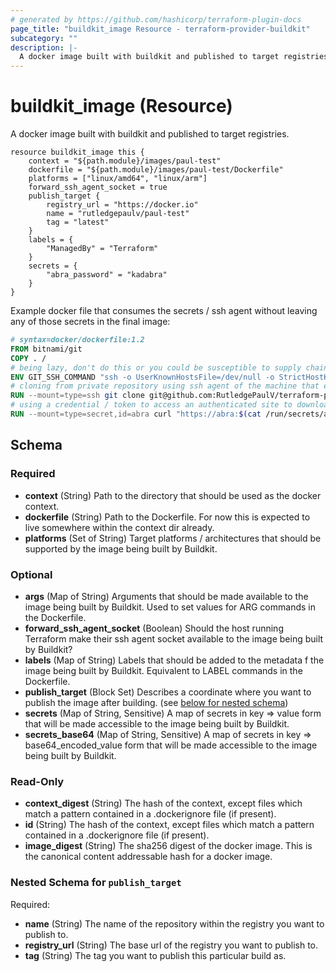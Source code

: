 ```yaml
---
# generated by https://github.com/hashicorp/terraform-plugin-docs
page_title: "buildkit_image Resource - terraform-provider-buildkit"
subcategory: ""
description: |-
  A docker image built with buildkit and published to target registries.
---
```


# buildkit_image (Resource)

A docker image built with buildkit and published to target registries.

```hcl
resource buildkit_image this {
    context = "${path.module}/images/paul-test"
    dockerfile = "${path.module}/images/paul-test/Dockerfile"
    platforms = ["linux/amd64", "linux/arm"]
    forward_ssh_agent_socket = true
    publish_target {
        registry_url = "https://docker.io"
        name = "rutledgepaulv/paul-test"
        tag = "latest"
    }
    labels = {
        "ManagedBy" = "Terraform"
    }
    secrets = {
        "abra_password" = "kadabra"
    }
}
```

Example docker file that consumes the secrets / ssh agent without leaving any of those secrets in the final image:

```dockerfile
# syntax=docker/dockerfile:1.2
FROM bitnami/git
COPY . /
# being lazy, don't do this or you could be susceptible to supply chain attacks
ENV GIT_SSH_COMMAND "ssh -o UserKnownHostsFile=/dev/null -o StrictHostKeyChecking=no"
# cloning from private repository using ssh agent of the machine that executed Terraform
RUN --mount=type=ssh git clone git@github.com:RutledgePaulV/terraform-provider-openpgp.git
# using a credential / token to access an authenticated site to download an artifact during the build
RUN --mount=type=secret,id=abra curl "https://abra:$(cat /run/secrets/abra_password)@artifacts.com" > /artifact
```

<!-- schema generated by tfplugindocs -->
## Schema

### Required

- **context** (String) Path to the directory that should be used as the docker context.
- **dockerfile** (String) Path to the Dockerfile. For now this is expected to live somewhere within the context dir already.
- **platforms** (Set of String) Target platforms / architectures that should be supported by the image being built by Buildkit.

### Optional

- **args** (Map of String) Arguments that should be made available to the image being built by Buildkit. Used to set values for ARG commands in the Dockerfile.
- **forward_ssh_agent_socket** (Boolean) Should the host running Terraform make their ssh agent socket available to the image being built by Buildkit?
- **labels** (Map of String) Labels that should be added to the metadata f the image being built by Buildkit. Equivalent to LABEL commands in the Dockerfile.
- **publish_target** (Block Set) Describes a coordinate where you want to publish the image after building. (see [below for nested schema](#nestedblock--publish_target))
- **secrets** (Map of String, Sensitive) A map of secrets in key => value form that will be made accessible to the image being built by Buildkit.
- **secrets_base64** (Map of String, Sensitive) A map of secrets in key => base64_encoded_value form that will be made accessible to the image being built by Buildkit.

### Read-Only

- **context_digest** (String) The hash of the context, except files which match a pattern contained in a .dockerignore file (if present).
- **id** (String) The hash of the context, except files which match a pattern contained in a .dockerignore file (if present).
- **image_digest** (String) The sha256 digest of the docker image. This is the canonical content addressable hash for a docker image.

<a id="nestedblock--publish_target"></a>
### Nested Schema for `publish_target`

Required:

- **name** (String) The name of the repository within the registry you want to publish to.
- **registry_url** (String) The base url of the registry you want to publish to.
- **tag** (String) The tag you want to publish this particular build as.


